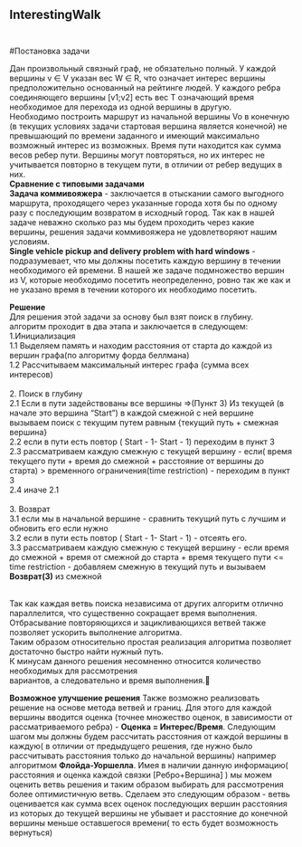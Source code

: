 ## InterestingWalk</br></br>
#Постановка задачи</br>
 
Дан произвольный связный граф, не обязательно полный. У каждой вершины v ∈ V указан вес W ∈ R, что означает интерес вершины предположительно основанный на рейтинге людей. У каждого ребра соединяющего вершины [v1;v2] есть вес T означающий время необходимое для перехода из одной вершины в другую.</br>
Необходимо построить маршрут из начальной вершины Vo в конечную (в текущих условиях задачи стартовая вершина является конечной) не превышающий по времени заданного и имеющий максимально возможный интерес из возможных. Время пути находится как сумма весов ребер пути. Вершины могут повторяться, но их интерес не учитывается повторно в текущем пути, в отличии от ребер ведущих в них.</br>

<b>Сравнение с типовыми задачами</b></br>
<b>Задача коммивояжера</b>  - заключается в отыскании самого выгодного маршрута, проходящего через указанные города хотя бы по одному разу с последующим возвратом в исходный город.  Так как в нашей задаче неважно сколько раз мы будем проходить через какие вершины, решения задачи коммивояжера не удовлетворяют нашим условиям.</br>
<b>Single vehicle pickup and delivery problem with hard windows</b> - подразумевает, что мы должны посетить каждую вершину в течении необходимого ей времени. В нашей же задаче подмножество вершин из V, которые необходимо посетить неопределенно, ровно так же как и не указано время в течении которого их необходимо посетить. </br>



<b>Решение</b></br>
Для решения этой задачи за основу был взят поиск в глубину.</br>
алгоритм проходит в два этапа и заключается в следующем:</br>
1.Инициализация </br>
1.1 Выделяем память и находим расстояния от старта до каждой из вершин графа(по алгоритму форда беллмана)</br>
1.2 Рассчитываем максимальный интерес графа (сумма всех интересов) </br></br>
2. Поиск в глубину</br> 
2.1 Если в пути задействованы все вершины =>(Пункт 3)
Из текущей (в начале это вершина “Start”) в каждой смежной с ней вершине вызываем поиск с текущим путем равным {текущий путь + смежная вершина} </br>
2.2 если в пути есть повтор ( Start - 1- Start - 1) переходим в пункт 3 </br>
2.3 рассматриваем каждую смежную с текущей вершину - 
если( время текущего пути + время до смежной + расстояние от вершины до старта) > временного ограничения(time restriction) - переходим в пункт 3 </br>
2.4 иначе 2.1 </br></br>
3. Возврат </br>
3.1 если мы в начальной вершине - сравнить текущий путь с лучшим и обновить его если нужно </br>
3.2 если в пути есть повтор ( Start - 1- Start - 1) - отсеять его.</br>
3.3 рассматриваем каждую смежную с текущей вершину - если время до смежной + время от смежной до старта + время текущего пути <= time restriction - добавляем смежную в текущий путь и вызываем <b>Возврат(3)</b> из смежной </br></br>
 
Так как каждая ветвь поиска независима от других алгоритм отлично параллелится, что существенно сокращает время выполнения. </br>
Отбрасывание повторяющихся и зацикливающихся ветвей также позволяет ускорить выполнение алгоритма.</br>
Таким образом относительно простая реализация алгоритма позволяет достаточно быстро найти нужный путь.</br>
К минусам данного решения несомненно относится количество необходимых для рассмотрения </br>
вариантов, а следовательно и время выполнения.</br>
 
 
<b>Возможное улучшение решения</b>
Также возможно реализовать решение на основе метода ветвей и границ.
Для этого для каждой вершины вводится оценка (точнее множество оценок, в зависимости от рассматриваемого ребра) - <b>Оценка = Интерес/Время</b>. 
Следующим шагом мы должны будем рассчитать расстояния от каждой вершины в каждую( в отличии от предыдущего решения, где нужно было рассчитывать расстояния только до начальной вершины) например алгоритмом <b>Флойда-Уоршелла</b>.
Имея в наличии данную информацию( расстояния и оценка каждой связки [Ребро+Вершина] ) мы можем оценить ветвь решения и таким образом выбирать для рассмотрения более оптимистичную ветвь.
Сделаем это следующим образом - ветвь оценивается как сумма всех оценок последующих вершин расстояния из которых до текущей вершины не убывает и расстояние до конечной вершины меньше оставшегося времени( то есть будет возможность вернуться)


